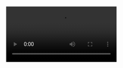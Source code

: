 ![123](http://0.0.0.0:5244/%E9%98%BF%E9%87%8C%E4%BA%91%E7%9B%98/%E4%BC%91%E9%97%B2%E5%A8%B1%E4%B9%90/%E5%90%84%E7%A7%8D%E7%94%B5%E5%BD%B1/%E6%98%8E%E6%97%A5%E4%B8%96%E7%95%8C/%E6%98%8E%E6%97%A5%E4%B8%96%E7%95%8C.2015.HD1080P.X264.AAC.English.CHS-ENG%E6%9B%B4%E5%A4%9A%E8%B5%84%E6%BA%90-XH1080.com.mp4)

